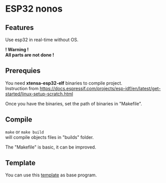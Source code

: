 # **ESP32 nonos**

## **Features**

Use esp32 in real-time without OS.

**! Warning !**  
**All parts are not done !**

## **Prerequies**

You need **xtensa-esp32-elf** binaries to compile project.  
Instruction from https://docs.espressif.com/projects/esp-idf/en/latest/get-started/linux-setup-scratch.html  

Once you have the binaries, set the path of binaries in "Makefile".

## **Compile**

`make` or `make build`  
will compile objects files in "builds" folder.

The "Makefile" is basic, it can be improved.


## **Template**

You can use this [template](https://github.com/Niglou/esp32-nonos-template) as base program.
